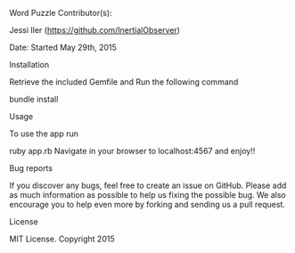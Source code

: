 Word Puzzle
Contributor(s):

Jessi Iler (https://github.com/InertialObserver)

Date: Started May 29th, 2015

Installation

Retrieve the included Gemfile and Run the following command

bundle install

Usage

To use the app run

ruby app.rb
Navigate in your browser to localhost:4567 and enjoy!!

Bug reports

If you discover any bugs, feel free to create an issue on GitHub. Please add as much information as possible to help us fixing the possible bug. We also encourage you to help even more by forking and sending us a pull request.


License

MIT License. Copyright 2015
